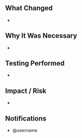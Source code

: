 ## What Changed
-

## Why It Was Necessary
-

## Testing Performed
-

## Impact / Risk
-

## Notifications
- @username
